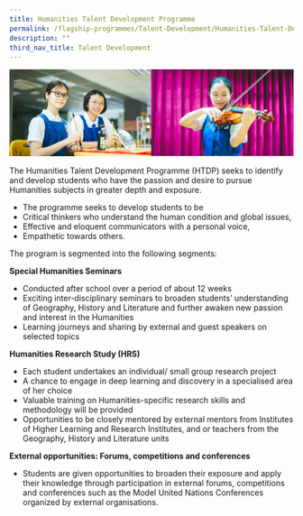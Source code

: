 ```yaml
---
title: Humanities Talent Development Programme
permalink: /flagship-programmes/Talent-Development/Humanities-Talent-Development-Programme/
description: ""
third_nav_title: Talent Development
---
```

![](/images/Banner%20Photos/01%20subpage%20flagship-programme.jpg)

The Humanities Talent Development Programme (HTDP) seeks to identify and develop students who have the passion and desire to pursue Humanities subjects in greater depth and exposure.   
  
*   The programme seeks to develop students to be
*   Critical thinkers who understand the human condition and global issues, 
*   Effective and eloquent communicators with a personal voice, 
*   Empathetic towards others.

The program is segmented into the following segments:  
  
**Special Humanities Seminars**
* Conducted after school over a period of about 12 weeks
* Exciting inter-disciplinary seminars to broaden students’ understanding of Geography, History and Literature and further awaken new passion and interest in the Humanities
* Learning journeys and sharing by external and guest speakers on selected topics

**Humanities Research Study (HRS)**
* Each student undertakes an individual/ small group research project
* A chance to engage in deep learning and discovery in a specialised area of her choice
* Valuable training on Humanities-specific research skills and methodology will be provided
* Opportunities to be closely mentored by external mentors from Institutes of Higher Learning and Research Institutes, and or teachers from the Geography, History and Literature units

**External opportunities: Forums, competitions and conferences**
* Students are given opportunities to broaden their exposure and apply their knowledge through participation in external forums, competitions and conferences such as the Model United Nations Conferences organized by external organisations.